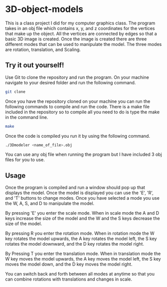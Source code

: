 # 3D-object-models

This is a class project I did for my computer graphics class. The program takes in an obj file which contains x, y, and z coordinates for the vertices that make up the object. All the vertices are connected by edges so that a basic 3D image is created. Once the image is created there are three different modes that can be used to manipulate the model. The three modes are rotation, translation, and Scaling.

## Try it out yourself!

Use Git to clone the repository and run the program. On your machine navigate to your desired folder and run the following command.

```bash
git clone 
```
Once you have the repository cloned on your machine you can run the following commands to compile and run the code.
There is a make file included in the repository so to compile all you need to do is type the make in the command line.

```bash
make 
```
Once the code is compiled you run it by using the following command.

```bash
./3Dmodeler <name_of_file>.obj
```
You can use any obj file when running the program but I have included 3 obj files for you to use.

## Usage

Once the program is compiled and run a window should pop up that displays the model. Once the model is displayed you can use the 'E', 'R', and 'T' buttons to change modes. Once you have selected a mode you use the W, A, S, and D to manipulate the model.

By pressing 'E' you enter the scale mode. When in scale mode the A and D keys increase the size of the model and the W and the S keys decrease the size of the model.

By pressing R you enter the rotation mode. When in rotation mode the W key rotates the model upwards, the A key rotates the model left, the S key rotates the model downward, and the D key rotates the model right.

By Pressing T you enter the translation mode. When in translation mode the W key moves the model upwards, the A key moves the model left, the S key moves the model down, and the D key moves the model right.

You can switch back and forth between all modes at anytime so that you can combine rotations with translations and changes in scale.
